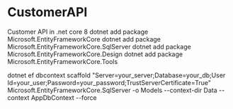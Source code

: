 # CustomerAPI
Customer API in .net core 8
dotnet add package Microsoft.EntityFrameworkCore
dotnet add package Microsoft.EntityFrameworkCore.SqlServer
dotnet add package Microsoft.EntityFrameworkCore.Design
dotnet add package Microsoft.EntityFrameworkCore.Tools

dotnet ef dbcontext scaffold "Server=your_server;Database=your_db;User Id=your_user;Password=your_password;TrustServerCertificate=True" Microsoft.EntityFrameworkCore.SqlServer -o Models --context-dir Data --context AppDbContext --force
